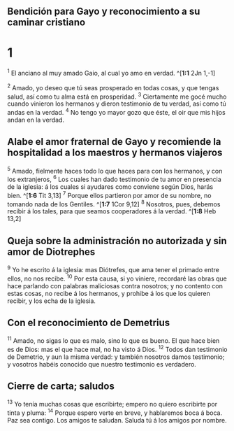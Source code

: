 ## Bendición para Gayo y reconocimiento a su caminar cristiano
# 1 
<sup>1</sup> El anciano al muy amado Gaio, al cual yo amo en verdad. ^[**1:1** 2Jn 1,-1] 


<sup>2</sup> Amado, yo deseo que tú seas prosperado en todas cosas, y que tengas salud, así como tu alma está en prosperidad. <sup>3</sup> Ciertamente me gocé mucho cuando vinieron los hermanos y dieron testimonio de tu verdad, así como tú andas en la verdad. <sup>4</sup> No tengo yo mayor gozo que éste, el oir que mis hijos andan en la verdad. 

## Alabe el amor fraternal de Gayo y recomiende la hospitalidad a los maestros y hermanos viajeros
<sup>5</sup> Amado, fielmente haces todo lo que haces para con los hermanos, y con los extranjeros, <sup>6</sup> Los cuales han dado testimonio de tu amor en presencia de la iglesia: á los cuales si ayudares como conviene según Dios, harás bien. ^[**1:6** Tit 3,13] <sup>7</sup> Porque ellos partieron por amor de su nombre, no tomando nada de los Gentiles. ^[**1:7** 1Cor 9,12] <sup>8</sup> Nosotros, pues, debemos recibir á los tales, para que seamos cooperadores á la verdad. ^[**1:8** Heb 13,2] 
  

## Queja sobre la administración no autorizada y sin amor de Diotrephes
<sup>9</sup> Yo he escrito á la iglesia: mas Diótrefes, que ama tener el primado entre ellos, no nos recibe. <sup>10</sup> Por esta causa, si yo viniere, recordaré las obras que hace parlando con palabras maliciosas contra nosotros; y no contento con estas cosas, no recibe á los hermanos, y prohibe á los que los quieren recibir, y los echa de la iglesia. 

## Con el reconocimiento de Demetrius
<sup>11</sup> Amado, no sigas lo que es malo, sino lo que es bueno. El que hace bien es de Dios: mas el que hace mal, no ha visto á Dios. <sup>12</sup> Todos dan testimonio de Demetrio, y aun la misma verdad: y también nosotros damos testimonio; y vosotros habéis conocido que nuestro testimonio es verdadero. 

## Cierre de carta; saludos
<sup>13</sup> Yo tenía muchas cosas que escribirte; empero no quiero escribirte por tinta y pluma: <sup>14</sup> Porque espero verte en breve, y hablaremos boca á boca. Paz sea contigo. Los amigos te saludan. Saluda tú á los amigos por nombre. 